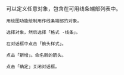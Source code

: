可以定义任意对象，包含在可用线条端部列表中。

    用绘图功能绘制用作线条端部的对象。

    选择对象，然后选择「格式 -线条」。

    在对话框中点击「箭头样式」。

    点击「新增」。命名新的箭头。

    点击「确定」关闭对话框。
